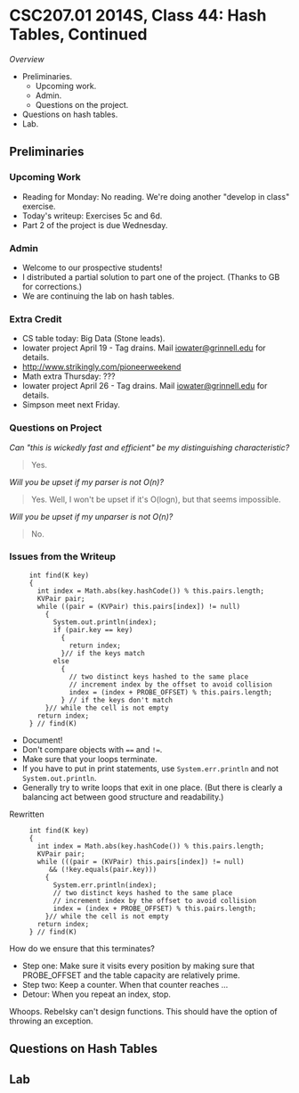 CSC207.01 2014S, Class 44: Hash Tables, Continued
=================================================

_Overview_

* Preliminaries.
    * Upcoming work.
    * Admin.
    * Questions on the project.
* Questions on hash tables.
* Lab.

Preliminaries
-------------

### Upcoming Work

* Reading for Monday: No reading.  We're doing another "develop in class"
  exercise.
* Today's writeup: Exercises 5c and 6d.
* Part 2 of the project is due Wednesday.

### Admin

* Welcome to our prospective students!
* I distributed a partial solution to part one of the project.  (Thanks
  to GB for corrections.)
* We are continuing the lab on hash tables.

### Extra Credit

* CS table today: Big Data (Stone leads).
* Iowater project April 19 - Tag drains.  Mail iowater@grinnell.edu for details.
* <http://www.strikingly.com/pioneerweekend>
* Math extra Thursday: ???
* Iowater project April 26 - Tag drains.  Mail iowater@grinnell.edu for details.
* Simpson meet next Friday.

### Questions on Project

_Can "this is wickedly fast and efficient" be my distinguishing characteristic?_

> Yes.

_Will you be upset if my parser is not O(n)?_

> Yes.  Well, I won't be upset if it's O(logn), but that seems impossible.

_Will you be upset if my unparser is not O(n)?_

> No.

### Issues from the Writeup

         int find(K key)
         {
           int index = Math.abs(key.hashCode()) % this.pairs.length;
           KVPair pair;
           while ((pair = (KVPair) this.pairs[index]) != null)
             {
               System.out.println(index);
               if (pair.key == key)
                 {
                   return index;
                 }// if the keys match
               else
                 { 
                   // two distinct keys hashed to the same place
                   // increment index by the offset to avoid collision
                   index = (index + PROBE_OFFSET) % this.pairs.length;
                 } // if the keys don't match
             }// while the cell is not empty
           return index;
         } // find(K)

* Document!
* Don't compare objects with `==` and `!=`.
* Make sure that your loops terminate.
* If you have to put in print statements, use `System.err.println`
  and not `System.out.println`.
* Generally try to write loops that exit in one place.  (But there
  is clearly a balancing act between good structure and readability.)

Rewritten

         int find(K key)
         {
           int index = Math.abs(key.hashCode()) % this.pairs.length;
           KVPair pair;
           while (((pair = (KVPair) this.pairs[index]) != null)
              && (!key.equals(pair.key)))
             {
               System.err.println(index);
               // two distinct keys hashed to the same place
               // increment index by the offset to avoid collision
               index = (index + PROBE_OFFSET) % this.pairs.length;
             }// while the cell is not empty
           return index;
         } // find(K)

How do we ensure that this terminates?

* Step one: Make sure it visits every position by making sure that
  PROBE_OFFSET and the table capacity are relatively prime.
* Step two: Keep a counter.  When that counter reaches ...
* Detour: When you repeat an index, stop.

Whoops.  Rebelsky can't design functions.  This should have the option
of throwing an exception.  

Questions on Hash Tables
------------------------

Lab
---

